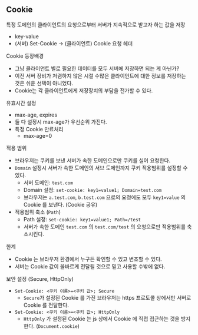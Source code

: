 ## Cookie

특정 도메인의 클라이언트의 요청으로부터 서버가 지속적으로 받고자 하는 값을 저장
- key-value
- (서버) Set-Cookie -> (클라이언트) Cookie 요청 헤더

Cookie 등장배경
- 그냥 클라이언트 별로 필요한 데이터를 모두 서버에 저장하면 되는 게 아닌가?
- 이전 서버 장비가 저렴하지 않은 시절 수많은 클라이언트에 대한 정보를 저장하는 것은 쉬운 선택이 아니었다.
- Cookie는 각 클라이언트에게 저장장치의 부담을 전가할 수 있다.

유효시간 설정
- max-age, expires
- 둘 다 설정시 max-age가 우선순위 가진다.
- 특정 Cookie 만료처리
  - max-age=0

적용 범위
- 브라우저는 쿠키를 보낸 서버가 속한 도메인으로만 쿠키를 실어 요청한다.
- `Domain` 설정시 서버가 속한 도메인의 서브 도메인까지 쿠키 적용범위를 설정할 수 있다.
  - 서버 도메인: `test.com`
  - Domain 설정: `set-cookie: key1=value1; Domain=test.com`
  - 브라우저는 `a.test.com`, `b.test.com` 으로의 요청에도 모두 `key1=value` 의 Cookie 를 보낸다. (Cookie 공유)
- 적용범위 축소 (`Path`)
  - Path 설정: `set-cookie: key1=value1; Path=/test`
  - 서버가 속한 도메인 `test.com` 의 `test.com/test` 의 요청으로만 적용범위를 축소시킨다.


한계
- Cookie 는 브라우저 환경에서 누구든 확인할 수 있고 변조할 수 있다.
- 서버는 Cookie 값이 올바르게 전달될 것으로 믿고 사용할 수밖에 없다.

보안 설정 (Secure, HttpOnly)
- `Set-Cookie: <쿠키 이름>=<쿠키 값>; Secure`
	- `Secure`가 설정된 Cookie 를 가진 브라우저는 https 프로토콜 상에서만 서버로 Cookie 를 전달한다.
- `Set-Cookie: <쿠키 이름>=<쿠키 값>; HttpOnly`
  - `HttpOnly` 가 설정된 Cookie 는 js 상에서 Cookie 에 직접 접근하는 것을 방지한다. (`Document.cookie`)
